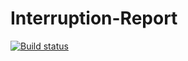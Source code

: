 # Interruption-Report

[![Build status](https://build.appcenter.ms/v0.1/apps/f700998c-3b3e-4e1a-8557-6b26e86c1116/branches/master/badge)](https://appcenter.ms)
